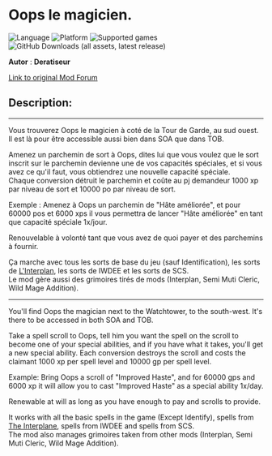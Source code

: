 # Oops le magicien.

![Language](https://img.shields.io/static/v1?label=language&message=english%20%7C%20french%20%7C%20schinese%20%7C%20&color=informational)
![Platform](https://img.shields.io/static/v1?label=platform&message=windows%20%7C%20macOS%20%7CLinux%20%7C%20&color=informational)
![Supported games](https://img.shields.io/static/v1?label=supported%20games&message=BG2%20%7C%20BGT%20%7C%20BG2EE%20%7C%20EET%20%7C&color=dodgerblue)
![GitHub Downloads (all assets, latest release)](https://img.shields.io/github/downloads/Deratiseur/Oops/total)

**Autor** : **Deratiseur**

[Link to original Mod Forum](https://www.baldursgateworld.fr/viewtopic.php?t=34841)

## Description:

-------------

Vous trouverez Oops le magicien à coté de la Tour de Garde, au sud ouest. Il est là pour être accessible aussi bien dans SOA que dans TOB.

Amenez un parchemin de sort à Oops, dites lui que vous voulez que le sort inscrit sur le parchemin devienne une de vos capacités spéciales, et si vous avez ce qu'il faut, vous obtiendrez une nouvelle capacité spéciale.\
Chaque conversion détruit le parchemin et coûte au pj demandeur 1000 xp par niveau de sort et 10000 po par niveau de sort.

Exemple : Amenez à Oops un parchemin de "Hâte améliorée", et pour 60000 pos et 6000 xps il vous permettra de lancer "Hâte améliorée" en tant que capacité spéciale 1x/jour.

Renouvelable à volonté tant que vous avez de quoi payer et des parchemins à fournir.  

Ça marche avec tous les sorts de base du jeu (sauf Identification), les sorts de <a href=https://github.com//Deratiseur/Interplan>L'Interplan</a>, les sorts de IWDEE et les sorts de SCS.  
Le mod gère aussi des grimoires tirés de mods (Interplan, Semi Muti Cleric, Wild Mage Addition).

---------------------------

You'll find Oops the magician next to the Watchtower, to the south-west. It's there to be accessed in both SOA and TOB.

Take a spell scroll to Oops, tell him you want the spell on the scroll to become one of your special abilities, and if you have what it takes, you'll get a new special ability.
Each conversion destroys the scroll and costs the claimant 1000 xp per spell level and 10000 gp per spell level.

Example: Bring Oops a scroll of "Improved Haste", and for 60000 gps and 6000 xp it will allow you to cast "Improved Haste" as a special ability 1x/day.

Renewable at will as long as you have enough to pay and scrolls to provide.  

It works with all the basic spells in the game (Except Identify), spells from <a href=https://github.com//Deratiseur/Interplan>The Interplane</a>, spells from IWDEE and spells from SCS.  
The mod also manages grimoires taken from other mods (Interplan, Semi Muti Cleric, Wild Mage Addition).
